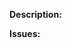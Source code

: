 <!--
YOUR PULL REQUEST MAY BE CLOSED IF YOU DO NOT FOLLOW THIS TEMPLATE

Consider searching for similar pull requests before submitting yours.
-->

**Description:** <!-- A description of the changes made in this pull request. -->

**Issues:** <!-- If applicable, reference issues fixed by your changes. -->